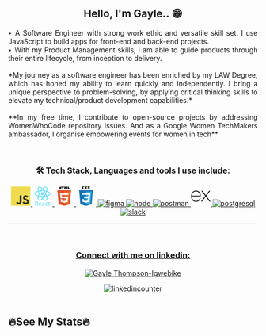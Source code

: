 ### <h2 align="center">Hello, I'm Gayle.. 😁</h2>

<p align="justify">‣ A Software Engineer with strong work ethic and versatile skill set. I use JavaScript to build apps for front-end and back-end projects. <br> ‣ With my Product Management skills, I am able to guide products through their entire lifecycle, from inception to delivery.<br> <br>
*My journey as a software engineer has been enriched by my LAW Degree, which has honed my ability to learn quickly and independently. I bring a unique perspective to problem-solving, by applying critical thinking skills to elevate my technical/product development capabilities.* <br> <br>
**In my free time, I contribute to open-source projects by addressing WomenWhoCode repository issues. And as a Google Women TechMakers ambassador, I organise empowering events for women in tech**
</p> <br> 


<h3 align="center"> 🛠️ Tech Stack, Languages and tools I use include:</h3>

<p align="center"> <a href="#" target="_blank" rel="noreferrer"> <img src="https://raw.githubusercontent.com/devicons/devicon/master/icons/javascript/javascript-original.svg" alt="javascript" width="40" height="40"/> </a> <a href="#" target="_blank" rel="noreferrer"> <img src="https://raw.githubusercontent.com/devicons/devicon/master/icons/react/react-original-wordmark.svg" alt="react" width="40" height="40"/> </a> <a href="#" target="_blank" rel="noreferrer"> <img src="https://raw.githubusercontent.com/devicons/devicon/master/icons/html5/html5-original-wordmark.svg" alt="html5" width="40" height="40"/> <img src="https://raw.githubusercontent.com/devicons/devicon/master/icons/css3/css3-original-wordmark.svg" alt="css3" width="40" height="40"/> </a> <a href="#" target="_blank" rel="noreferrer">  </a> <a href="#" target="_blank" rel="noreferrer"> 
<img src="https://www.vectorlogo.zone/logos/figma/figma-icon.svg" alt="figma" width="40" height="40"/> </a>  <a href="#" target="_blank" rel="noreferrer"> <img src="https://upload.wikimedia.org/wikipedia/commons/thumb/d/d9/Node.js_logo.svg/1180px-Node.js_logo.svg.png" alt="node" width="40" height="40"/> </a> </a> <a href="#" target="_blank" rel="noreferrer"> <img src="https://www.vectorlogo.zone/logos/getpostman/getpostman-icon.svg" alt="postman" width="40" height="40"/> </a> <a href="#" target="_blank" rel="noreferrer"> <img src="https://raw.githubusercontent.com/devicons/devicon/master/icons/express/express-original.svg" alt="express" width="40" height="40"/> </a> <a href="#" target="_blank" rel="noreferrer"> <img src="https://www.vectorlogo.zone/logos/postgresql/postgresql-icon.svg" alt="postgresql" width="40" height="40"/> </a> <a href="#" target="_blank" rel="noreferrer"> <img src="https://www.vectorlogo.zone/logos/slack/slack-icon.svg" alt="slack" width="40" height="40"/> </a> <a href="#" target="_blank" rel="noreferrer">   </p>
<hr>
<br>


<h3 align="center">Connect with me on linkedin: </h3>
<p align="center">
<a href="https://www.linkedin.com/in/gayle-thompson-igwebike/" target="blank"><img align="center" src="https://raw.githubusercontent.com/rahuldkjain/github-profile-readme-generator/master/src/images/icons/Social/linked-in-alt.svg" alt="Gayle Thompson-Igwebike" height="40" width="40" /></a>
</p>

<div id="header" align="center">
  <img src="https://komarev.com/ghpvc/?username=gayle-thompson-igwebike&style=flat-square&color=brightgreen" alt="linkedincounter"/>
</div>
<br>

<h2 align="left"> 🔥See My Stats🔥</h2>

<div align="center" >

  </div>

<!--
**Gayle-Thompson-Igwebike/Gayle-Thompson-Igwebike** is a ✨ _special_ ✨ repository because its `README.md` (this file) appears on your GitHub profile.

Here are some ideas to get you started:

- 🔭 I’m currently working on ...
- 🌱 I’m currently learning ...
- 👯 I’m looking to collaborate on ...
- 🤔 I’m looking for help with ...
- 💬 Ask me about ...
- 📫 How to reach me: ...
- 😄 Pronouns: ...
- ⚡ Fun fact: ...
-->
